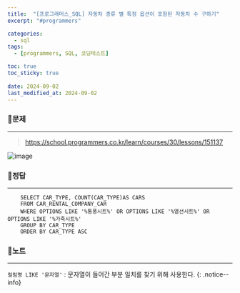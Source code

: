 ```yaml
---
title:  "[프로그래머스_SQL] 자동차 종류 별 특정 옵션이 포함된 자동차 수 구하기"
excerpt: "#programmers"

categories:
  - sql
tags:
  - [programmers, SQL, 코딩테스트]

toc: true
toc_sticky: true
 
date: 2024-09-02
last_modified_at: 2024-09-02
---
```


### 📜문제
-----
> <https://school.programmers.co.kr/learn/courses/30/lessons/151137>

![image](https://github.com/user-attachments/assets/464a8e9f-3204-495b-8ec4-290ffb79af7a)
  

### 📜정답
-----
```
    SELECT CAR_TYPE, COUNT(CAR_TYPE)AS CARS 
    FROM CAR_RENTAL_COMPANY_CAR 
    WHERE OPTIONS LIKE '%통풍시트%' OR OPTIONS LIKE '%열선시트%' OR OPTIONS LIKE '%가죽시트%'
    GROUP BY CAR_TYPE 
    ORDER BY CAR_TYPE ASC
```  

### 📜노트
-----
`컬럼명 LIKE '문자열'` : 문자열이 들어간 부분 일치를 찾기 위해 사용한다.
{: .notice--info} 

